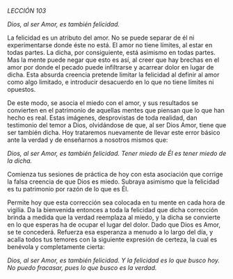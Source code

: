 *LECCIÓN 103*

*Dios, al ser Amor, es también felicidad.*

La felicidad es un atributo del amor. No se puede separar de él ni experimentarse donde éste no está. El amor no tiene límites, al estar en todas partes. La dicha, por consiguiente, está asimismo en todas partes. Mas la mente puede negar que esto es así, al creer que hay brechas en el amor por donde el pecado puede infiltrarse y acarrear dolor en lugar de dicha. Esta absurda creencia pretende limitar la felicidad al definir al amor como algo limitado, e introducir desacuerdo en lo que no tiene límites ni opuestos.

De este modo, se asocia el miedo con el amor, y sus resultados se convierten en el patrimonio de aquellas mentes que piensan que lo que han hecho es real. Estas imágenes, desprovistas de toda realidad, dan testimonio del temor a Dios, olvidándose de que, al ser Dios Amor, tiene que ser también dicha. Hoy trataremos nuevamente de llevar este error básico ante la verdad y de enseñarnos a nosotros mismos que:

_Dios, al ser Amor, es también felicidad._
_Tener miedo de Él es tener miedo de la dicha._

Comienza tus sesiones de práctica de hoy con esta asociación que corrige la falsa creencia de que Dios es miedo. Subraya asimismo que la felicidad es tu patrimonio por razón de lo que es Él.

Permite hoy que esta corrección sea colocada en tu mente en cada hora de vigilia. Da la bienvenida entonces a toda la felicidad que dicha corrección brinda a medida que la verdad reemplaza al miedo, y la dicha se convierte en lo que esperas ha de ocupar el lugar del dolor. Dado que Dios es Amor, se te concederá. Refuerza esa esperanza a menudo a lo largo del día, y acalla todos tus temores con la siguiente expresión de certeza, la cual es benévola y completamente cierta:

_Dios, al ser Amor, es también felicidad._
_Y la felicidad es lo que busco hoy._
_No puedo fracasar, pues lo que busco es la verdad._